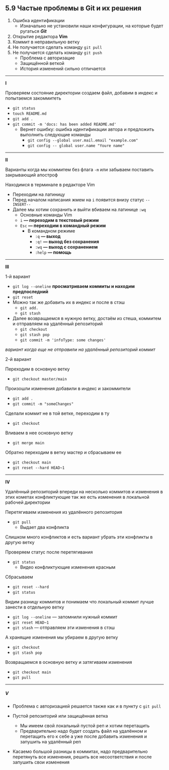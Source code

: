 ## 5.9 Частые проблемы в Git и их решения

1. Ошибка идентификации
   - Изначально не установили наши конфигурации, на которые будет ругаться ***Git***
2. Открытие редактора **Vim**
3. Коммит в неправильную ветку
4. Не получается сделать команду `git pull`
5. Не получается сделать команду `git push`
   - Проблема с авторизацие
   - Защищённой веткой
   - История изменений сильно отличается

------

**I**

Проверяем состояние директории создаем файл, добавим в индекс и попытаемся закоммитеть

- `git status`
- `touch README.md`
- `git add .`
- `git commit -m 'docs: has been added README.md'`
  - Вернет ошибку: ошибка идентификации автора и предложить выполнить следующие команды
    - `git config --global user.mail.email "example.com"`
    - `git config -- global user.name "Youre name"`

------

**II**

Варианты когда мы коммитем без флага `-m` или забываем поставить закрывающий апостроф  

Находимся в терминале в редакторе Vim

- Переходим на латиницу
- Перед началом написания жмем на `i` появится внизу статус `--INSERT--`
- Далее мы хотим сохранить и выйти вбиваем на латинице `:wq`
  - Основные команды Vim
  - `i` **— переходим в текстовый режим**
  - `Esc` **— переходим в командный режим**
    - В командном режиме
      - `:q` **— выход** 
      - `:q!` **— выход без сохранения**
      - `:wq` **— выход с сохранением**
      - `:help` **— помощь**

------

**III**

1-й вариант 

- `git log --oneline` **просматриваем коммиты и находим предпоследний**
- `git reset` <commitPU>
- Можно так же добавить их в индекс и после в стэш
  - `git add.`
  - `git stash`
- Далее возвращаемся в нужную ветку, достаём из стеша, коммитем и отправляем на удалённый репозиторий 
  - `git checkout` <targetBranch>
  - `git stash pop`
  - `git commit -m 'infoType: some changes'`

*вариант когда еще не отправили на удалённый репозиторий коммит*

2-й вариант

Переходим в основную ветку 

- `git checkout master/main`

Произошли изменения добавили в индекс и закоммители

- `git add .` 
- `git commit -m "someChanges"`

Сделали коммит не в той ветке, переходим в ту

- `git checkout` <targetBranch>

Вливаем в нее основную ветку

- `git merge main`

Обратно переходим в ветку мастер и сбрасываем ее

- `git checkout main`
- `git reset --hard HEAD~1` 

------

**IV**

Удалённый репозиторий впереди на несколько коммитов и изменения в этих кометах конфликтующие так же есть изменения в локальной рабочей директории

Перетягиваем изменения из удалённого репозитория

- `git pull`
  - Выдает два конфликта

Слишком много конфликтов и есть вариант убрать эти конфликты в другую ветку

Проверяем статус после перетягивания 

- `git status`
  - Видео конфликтующие изменения красным

Сбрасываем 

- `git reset --hard`
- `git status`

Видим разницу коммитов и понимаем что локальный коммит лучше занести в отдельную ветку

- `git log --oneline` — запомнили нужный коммит
- `git reset HEAD~1`
- `git stash` — отправляем эти изменения в стэш

А хранящие изменения мы убираем в другую ветку

- `git checkout` <someBranches>
- `git stash pop`

Возвращаемся в основную ветку и затягиваем изменения

- `git checkout main`
- `git pull`

------

##### V

- Проблема с авторизацией решается также как и в пункту с `git pull`

- Пустой репозиторий или защищённая ветка
  - Мы имеем свой локальный пустой реп и хотим перетащить 
  - Предварительно надо будет создать файл на удалённом и перетащить его к себе а уже после добавить изменения и запушить на удалённый реп

- Касаемо большой разницы в коммитах, надо предварительно перетянуть все изменения, решить все несоответствия и после запушить свои изменения 